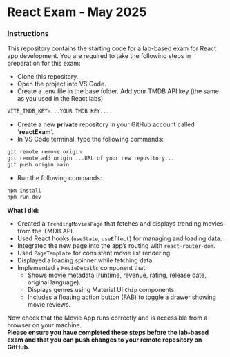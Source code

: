 # React Exam - May 2025

### Instructions

This repository contains the starting code for a lab-based exam for React app development. You are required to take the following steps in preparation for this exam:

+ Clone this repository.
+ Open the project into VS Code.
+ Create a .env file in the base folder. Add your TMDB API key (the same as you used in the React labs)
~~~ts
VITE_TMDB_KEY=...YOUR TMDB KEY....
~~~

+ Create a new **private** repository in your GitHub account called '**reactExam**'.
+ In VS Code terminal, type the following commands:
```cmd
git remote remove origin
git remote add origin ...URL of your new repository...
git push origin main
```

 + Run the following commands:
```cmd
npm install
npm run dev
```
**What I did:**
  - Created a `TrendingMoviesPage` that fetches and displays trending movies from the TMDB API.
  - Used React hooks (`useState`, `useEffect`) for managing and loading data.
  - Integrated the new page into the app’s routing with `react-router-dom`.
  - Used `PageTemplate` for consistent movie list rendering.
  - Displayed a loading spinner while fetching data.
  - Implemented a `MovieDetails` component that:
    - Shows movie metadata (runtime, revenue, rating, release date, original language).
    - Displays genres using Material UI `Chip` components.
    - Includes a floating action button (FAB) to toggle a drawer showing movie reviews.

Now check that the Movie App runs correctly and is accessible from a browser on your machine.  
**Please ensure you have completed these steps before the lab-based exam and that you can push changes to your remote repository on GitHub.**